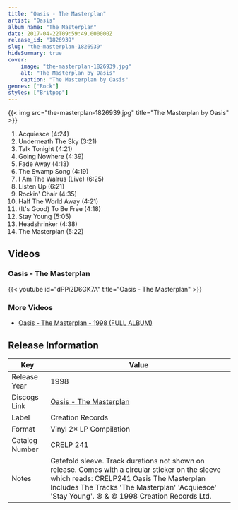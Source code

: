 ```yaml
---
title: "Oasis - The Masterplan"
artist: "Oasis"
album_name: "The Masterplan"
date: 2017-04-22T09:59:49.000000Z
release_id: "1826939"
slug: "the-masterplan-1826939"
hideSummary: true
cover:
    image: "the-masterplan-1826939.jpg"
    alt: "The Masterplan by Oasis"
    caption: "The Masterplan by Oasis"
genres: ["Rock"]
styles: ["Britpop"]
---
```


{{< img src="the-masterplan-1826939.jpg" title="The Masterplan by Oasis" >}}

<!-- section break -->

1. Acquiesce (4:24)
2. Underneath The Sky (3:21)
3. Talk Tonight (4:21)
4. Going Nowhere (4:39)
5. Fade Away (4:13)
6. The Swamp Song (4:19)
7. I Am The Walrus (Live) (6:25)
8. Listen Up (6:21)
9. Rockin' Chair (4:35)
10. Half The World Away (4:21)
11. (It's Good) To Be Free (4:18)
12. Stay Young (5:05)
13. Headshrinker (4:38)
14. The Masterplan (5:22)

<!-- section break -->




## Videos
### Oasis - The Masterplan
{{< youtube id="dPPi2D6GK7A" title="Oasis - The Masterplan" >}}<br>

### More Videos

- [Oasis - The Masterplan - 1998 (FULL ALBUM)](https://www.youtube.com/watch?v=jFMtTIh1zjM)


## Release Information
|  Key           | Value                                                |
| ---------------| ---------------------------------------------------- |
| Release Year   | 1998                                   |
| Discogs Link   | [Oasis - The Masterplan](https://www.discogs.com/release/1826939-Oasis-The-Masterplan) |
| Label          | Creation Records |
| Format         | Vinyl 2× LP Compilation |
| Catalog Number | CRELP 241 |
| Notes | Gatefold sleeve.  Track durations not shown on release.  Comes with a circular sticker on the sleeve which reads: CRELP241 Oasis The Masterplan Includes The Tracks 'The Masterplan' 'Acquiesce' 'Stay Young'.  ℗ & © 1998 Creation Records Ltd.  |